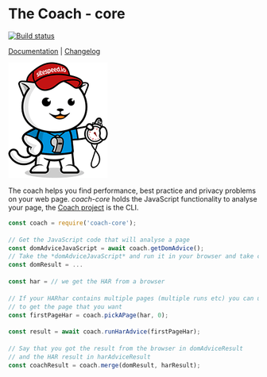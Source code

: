 # The Coach - core

[![Build status][travis-image]][travis-url]

[Documentation](https://www.sitespeed.io/documentation/coach/) | [Changelog](https://github.com/sitespeedio/coach-core/blob/master/CHANGELOG.md)

![The coach](img/coach.png)

The coach helps you find performance, best practice and privacy problems on your web page. *coach-core* holds the JavaScript functionality to analyse your page, the [Coach project](https://github.com/sitespeedio/coach) is the CLI.

```js
const coach = require('coach-core');
  
// Get the JavaScript code that will analyse a page
const domAdviceJavaScript = await coach.getDomAdvice();
// Take the *domAdviceJavaScript* and run it in your browser and take care of the result.
const domResult = ...

const har = // we get the HAR from a browser

// If your HARhar contains multiple pages (multiple runs etc) you can use the API
// to get the page that you want
const firstPageHar = coach.pickAPage(har, 0);

const result = await coach.runHarAdvice(firstPageHar);

// Say that you got the result from the browser in domAdviceResult
// and the HAR result in harAdviceResult
const coachResult = coach.merge(domResult, harResult);
```

[travis-image]: https://img.shields.io/travis/sitespeedio/coach-core/master.svg?style=flat-square
[travis-url]: https://travis-ci.org/sitespeedio/coach-core